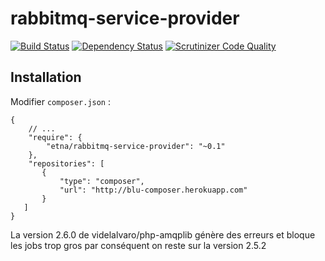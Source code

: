 rabbitmq-service-provider
=========================

[![Build Status](http://drone.etna-alternance.net/github.com/etna-alternance/composer-rabbitmq-service-provider/status.svg?branch=master)](http://drone.etna-alternance.net/github.com/etna-alternance/composer-rabbitmq-service-provider)
[![Dependency Status](https://www.versioneye.com/user/projects/53dde6d68e78abc191000017/badge.svg)](https://www.versioneye.com/user/projects/53dde6d68e78abc191000017)
[![Scrutinizer Code Quality](https://scrutinizer-ci.com/g/etna-alternance/composer-rabbitmq-service-provider/badges/quality-score.png?b=master)](https://scrutinizer-ci.com/g/etna-alternance/composer-rabbitmq-service-provider/?branch=master)

Installation
------------

Modifier `composer.json` :

```
{
    // ...
    "require": {
        "etna/rabbitmq-service-provider": "~0.1"
    },
    "repositories": [
       {
           "type": "composer",
           "url": "http://blu-composer.herokuapp.com"
       }
   ]
}
```
La version 2.6.0 de videlalvaro/php-amqplib génère des erreurs et bloque les jobs trop gros par conséquent on reste sur la version 2.5.2
